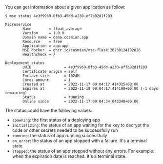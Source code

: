 
You can get information about a given application as follow:

```console
$ mse status 4e3f9969-0fb3-45dd-a230-ef7b82d1f283

Microservice
        Name        = float_average
        Version     = 1.0.0
        Domain name = demo.cosmian.app
        Resource    = free
        Application = app:app
        MSE docker  = ghcr.io/cosmian/mse-flask:20230124182826
        Healthcheck = /

Deployement status
        UUID               = 4e3f9969-0fb3-45dd-a230-ef7b82d1f283
        Certificate origin = self
        Enclave size       = 1024M
        Cores amount       = 1
        Created at         = 2022-11-17 09:04:17.414325+00:00
        Expires at         = 2022-11-18 09:04:17.414190+00:00 (-1 days remaining)
        Status             = running
        Online since       = 2022-11-17 09:04:34.043340+00:00
```

The status could have the following values:
- `spawning`: the first status of a deploying app
- `initializing`: the status of an app waiting for the key to decrypt the code or other secrets needed to be successfully run
- `running`: the status of app running successfully 
- `on_error`: the status of an app stopped with a failure. It's a terminal state.
- `stopped`: the status of an app stopped without any errors. For example: when the expiration date is reached. It's a terminal state.